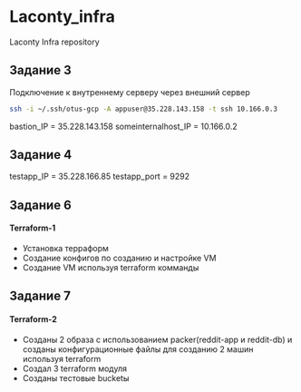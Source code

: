 # Laconty_infra
Laconty Infra repository

## Задание 3
Подключение к внутреннему серверу через внешний сервер

```bash
ssh -i ~/.ssh/otus-gcp -A appuser@35.228.143.158 -t ssh 10.166.0.3
```

bastion_IP = 35.228.143.158
someinternalhost_IP = 10.166.0.2

## Задание 4

testapp_IP = 35.228.166.85
testapp_port = 9292


## Задание 6
#### Terraform-1
- Установка терраформ
- Создание конфигов по созданию и настройке VM
- Создание VM используя terraform комманды


## Задание 7
#### Terraform-2
- Созданы 2 образа с использованием packer(reddit-app и reddit-db) и созданы конфигурационные файлы для созданию 2 машин используя terraform
- Создал 3 terraform модуля
- Созданы тестовые bucketы
